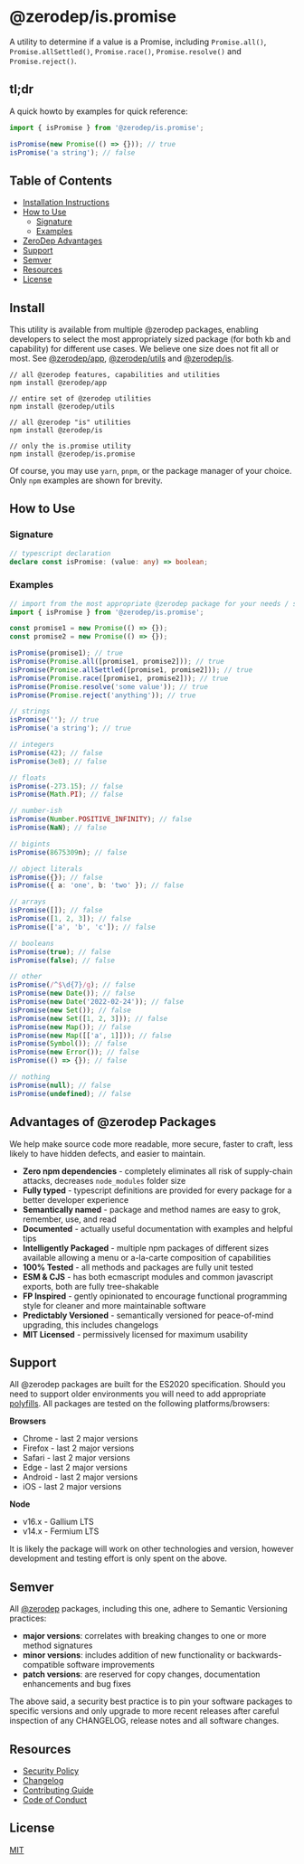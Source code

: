 # @zerodep/is.promise

A utility to determine if a value is a Promise, including `Promise.all()`, `Promise.allSettled()`, `Promise.race()`, `Promise.resolve()` and `Promise.reject()`.

## tl;dr

A quick howto by examples for quick reference:

```typescript
import { isPromise } from '@zerodep/is.promise';

isPromise(new Promise(() => {})); // true
isPromise('a string'); // false
```

## Table of Contents

- [Installation Instructions](#install)
- [How to Use](#how-to-use)
  - [Signature](#signature)
  - [Examples](#examples)
- [ZeroDep Advantages](#advantages-of-zerodep-packages)
- [Support](#support)
- [Semver](#semver)
- [Resources](#resources)
- [License](#license)

## Install

This utility is available from multiple @zerodep packages, enabling developers to select the most appropriately sized package (for both kb and capability) for different use cases. We believe one size does not fit all or most. See [@zerodep/app](https://www.npmjs.com/package/@zerodep/app), [@zerodep/utils](https://www.npmjs.com/package/@zerodep/utils) and [@zerodep/is](https://www.npmjs.com/package/@zerodep/is).

```
// all @zerodep features, capabilities and utilities
npm install @zerodep/app

// entire set of @zerodep utilities
npm install @zerodep/utils

// all @zerodep "is" utilities
npm install @zerodep/is

// only the is.promise utility
npm install @zerodep/is.promise
```

Of course, you may use `yarn`, `pnpm`, or the package manager of your choice. Only `npm` examples are shown for brevity.

## How to Use

### Signature

```typescript
// typescript declaration
declare const isPromise: (value: any) => boolean;
```

### Examples

```typescript
// import from the most appropriate @zerodep package for your needs / specific use case (see the Install section above)
import { isPromise } from '@zerodep/is.promise';

const promise1 = new Promise(() => {});
const promise2 = new Promise(() => {});

isPromise(promise1); // true
isPromise(Promise.all([promise1, promise2])); // true
isPromise(Promise.allSettled([promise1, promise2])); // true
isPromise(Promise.race([promise1, promise2])); // true
isPromise(Promise.resolve('some value')); // true
isPromise(Promise.reject('anything')); // true

// strings
isPromise(''); // true
isPromise('a string'); // true

// integers
isPromise(42); // false
isPromise(3e8); // false

// floats
isPromise(-273.15); // false
isPromise(Math.PI); // false

// number-ish
isPromise(Number.POSITIVE_INFINITY); // false
isPromise(NaN); // false

// bigints
isPromise(8675309n); // false

// object literals
isPromise({}); // false
isPromise({ a: 'one', b: 'two' }); // false

// arrays
isPromise([]); // false
isPromise([1, 2, 3]); // false
isPromise(['a', 'b', 'c']); // false

// booleans
isPromise(true); // false
isPromise(false); // false

// other
isPromise(/^$\d{7}/g); // false
isPromise(new Date()); // false
isPromise(new Date('2022-02-24')); // false
isPromise(new Set()); // false
isPromise(new Set([1, 2, 3])); // false
isPromise(new Map()); // false
isPromise(new Map([['a', 1]])); // false
isPromise(Symbol()); // false
isPromise(new Error()); // false
isPromise(() => {}); // false

// nothing
isPromise(null); // false
isPromise(undefined); // false
```

## Advantages of @zerodep Packages

We help make source code more readable, more secure, faster to craft, less likely to have hidden defects, and easier to maintain.

- **Zero npm dependencies** - completely eliminates all risk of supply-chain attacks, decreases `node_modules` folder size
- **Fully typed** - typescript definitions are provided for every package for a better developer experience
- **Semantically named** - package and method names are easy to grok, remember, use, and read
- **Documented** - actually useful documentation with examples and helpful tips
- **Intelligently Packaged** - multiple npm packages of different sizes available allowing a menu or a-la-carte composition of capabilities
- **100% Tested** - all methods and packages are fully unit tested
- **ESM & CJS** - has both ecmascript modules and common javascript exports, both are fully tree-shakable
- **FP Inspired** - gently opinionated to encourage functional programming style for cleaner and more maintainable software
- **Predictably Versioned** - semantically versioned for peace-of-mind upgrading, this includes changelogs
- **MIT Licensed** - permissively licensed for maximum usability

## Support

All @zerodep packages are built for the ES2020 specification. Should you need to support older environments you will need to add appropriate [polyfills](https://developer.mozilla.org/en-US/docs/Glossary/Polyfill). All packages are tested on the following platforms/browsers:

**Browsers**

- Chrome - last 2 major versions
- Firefox - last 2 major versions
- Safari - last 2 major versions
- Edge - last 2 major versions
- Android - last 2 major versions
- iOS - last 2 major versions

**Node**

- v16.x - Gallium LTS
- v14.x - Fermium LTS

It is likely the package will work on other technologies and version, however development and testing effort is only spent on the above.

## Semver

All [@zerodep](https://github.com/cdepage/zerodep) packages, including this one, adhere to Semantic Versioning practices:

- **major versions**: correlates with breaking changes to one or more method signatures
- **minor versions**: includes addition of new functionality or backwards-compatible software improvements
- **patch versions**: are reserved for copy changes, documentation enhancements and bug fixes

The above said, a security best practice is to pin your software packages to specific versions and only upgrade to more recent releases after careful inspection of any CHANGELOG, release notes and all software changes.

## Resources

- [Security Policy](https://github.com/cdepage/zerodep/blob/main/SECURITY.md)
- [Changelog](https://github.com/cdepage/zerodep/blob/main/packages/is/is.promise/CHANGELOG.md)
- [Contributing Guide](https://github.com/cdepage/zerodep/blob/main/CONTRIBUTING.md)
- [Code of Conduct](https://github.com/cdepage/zerodep/blob/main/CODE_OF_CONDUCT.md)

## License

[MIT](https://github.com/cdepage/zerodep/blob/main/LICENSE)
